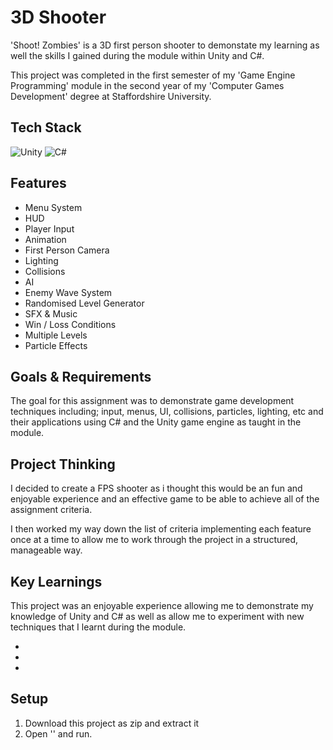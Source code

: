 
# 3D Shooter

'Shoot! Zombies' is a 3D first person shooter to demonstate my learning as well the skills I gained during the module within Unity and C#.

This project was completed in the first semester of my 'Game Engine Programming' module in the second year of my 'Computer Games Development' degree at Staffordshire University.


## Tech Stack
![Unity](https://img.shields.io/badge/unity-%23000000.svg?style=for-the-badge&logo=unity&logoColor=white)
![C#](https://img.shields.io/badge/c%23-%23239120.svg?style=for-the-badge&logo=c-sharp&logoColor=white)


## Features
- Menu System
- HUD
- Player Input
- Animation
- First Person Camera
- Lighting
- Collisions
- AI
- Enemy Wave System
- Randomised Level Generator
- SFX & Music
- Win / Loss Conditions
- Multiple Levels
- Particle Effects


## Goals & Requirements
The goal for this assignment was to demonstrate game development techniques including; input, menus, UI, collisions, particles, lighting, etc and their applications using C# and the Unity game engine as taught in the module.


## Project Thinking
I decided to create a FPS shooter as i thought this would be an fun and enjoyable experience and an effective game to be able to achieve all of the assignment criteria. 

I then worked my way down the list of criteria implementing each feature once at a time to allow me to work through the project in a structured, manageable way.


## Key Learnings
This project was an enjoyable experience allowing me to demonstrate my knowledge of Unity and C# as well as allow me to experiment with new techniques that I learnt during the module.

-
-
-


## Setup
1. Download this project as zip and extract it
2. Open '' and run.
    
